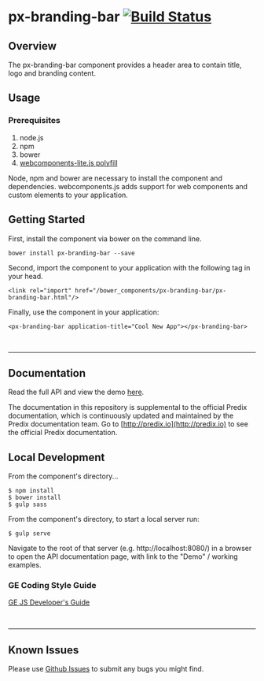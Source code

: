 # px-branding-bar [![Build Status](https://travis-ci.org/PredixDev/px-branding-bar.svg?branch=master)](https://travis-ci.org/PredixDev/px-branding-bar)

## Overview

The px-branding-bar component provides a header area to contain title, logo and branding content.

## Usage

### Prerequisites
1. node.js
2. npm
3. bower
4. [webcomponents-lite.js polyfill](https://github.com/webcomponents/webcomponentsjs)

Node, npm and bower are necessary to install the component and dependencies. webcomponents.js adds support for web components and custom elements to your application.

## Getting Started

First, install the component via bower on the command line.

```
bower install px-branding-bar --save
```

Second, import the component to your application with the following tag in your head.

```
<link rel="import" href="/bower_components/px-branding-bar/px-branding-bar.html"/>
```

Finally, use the component in your application:

```
<px-branding-bar application-title="Cool New App"></px-branding-bar>
```

<br />
<hr />

## Documentation

Read the full API and view the demo [here](https://predixdev.github.io/px-branding-bar).

The documentation in this repository is supplemental to the official Predix documentation, which is continuously updated and maintained by the Predix documentation team. Go to [http://predix.io](http://predix.io)  to see the official Predix documentation.


## Local Development

From the component's directory...

```
$ npm install
$ bower install
$ gulp sass
```

From the component's directory, to start a local server run:

```
$ gulp serve
```

Navigate to the root of that server (e.g. http://localhost:8080/) in a browser to open the API documentation page, with link to the "Demo" / working examples.

### GE Coding Style Guide
[GE JS Developer's Guide](https://github.com/GeneralElectric/javascript)

<br />
<hr />

## Known Issues

Please use [Github Issues](https://github.com/PredixDev/px-branding-bar/issues) to submit any bugs you might find.
